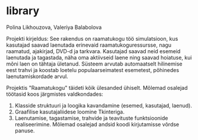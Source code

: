 # library
Polina Likhouzova, Valeriya Balabolova

Projekti kirjeldus:
See rakendus on raamatukogu töö simulatsioon, kus kasutajad saavad laenutada erinevaid raamatukoguressursse, nagu raamatud, ajakirjad, DVD-d ja tarkvara. Kasutajad saavad neid esemeid laenutada ja tagastada, näha oma aktiivseid laene ning saavad hoiatuse, kui mõni laen on tähtaja ületanud. Süsteem arvutab automaatselt hilinemise eest trahvi ja koostab loetelu populaarseimatest esemetest, põhinedes laenutamiskordade arvul.


Projektis "Raamatukogu" täideti kõik ülesanded ühiselt. Mõlemad osalejad töötasid koos järgmistes valdkondades:
1. Klasside struktuuri ja loogika kavandamine (esemed, kasutajad, laenud).
2. Graafilise kasutajaliidese loomine Tkinteriga.
3. Laenutamise, tagastamise, trahvide ja teavituste funktsioonide realiseerimine.
Mõlemad osalejad andsid koodi kirjutamisse võrdse panuse.
